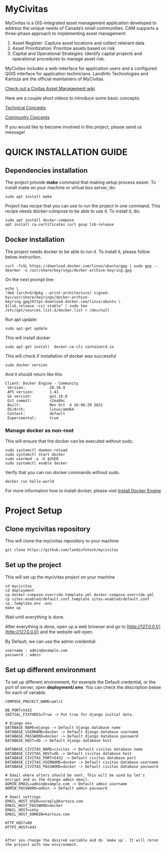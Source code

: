 # MyCivitas
MyCivitas is a GIS-integrated asset management application developed to address the unique needs of Canada’s small communities. CAM supports a three-phase approach to implementing asset management:

1. Asset Register: Capture asset locations and collect relevant data
2. Asset Prioritization: Prioritize assets based on risk
3. Capital and Operational Strategies: Identify capital projects and operational procedures to manage asset risk.

MyCivitas includes a web-interface for application users and a configured QGIS interface for application technicians. LandInfo Technologies and Kartoza are the official maintainers of MyCivitas.

[Check out a Civitas Asset Management wiki](https://github.com/landinfotech/civitas-asset-management/wiki)

Here are a couple short videos to introduce some basic concepts:

[Technical Concepts](https://vimeo.com/showcase/8043243/video/516452692)

[Community Concepts](https://vimeo.com/showcase/8043243/video/516479586)

If you would like to become involved in this project, please send us message!


# QUICK INSTALLATION GUIDE

## Dependencies installation

The project provide **make** command that making setup process easier.
To install make on your machine or virtual box server, do:

```
sudo apt install make
```

Project has recipe that you can use to run the project in one command.
This recipe needs docker-compose to be able to use it.
To install it, do:

```
sudo apt install docker-compose
apt install ca-certificates curl gnup lsb-release  
```

## Docker installation

The project needs docker to be able to run it. To install it, please follow below instruction.

```
curl -fsSL https://download.docker.com/linux/ubuntu/gpg | sudo gpg --dearmor -o /usr/share/keyrings/docker-archive-keyring.gpg     
```

On the next prompt line:

```
echo \
"deb [arch=$(dpkg --print-architecture) signed-by=/usr/share/keyrings/docker-archive-keyring.gpg]https:download.docker.com/linux/ubuntu \
$(lsb_release -cs) stable" | sudo tee /etc/apt/sources.list.d/docker.list > /dev/null
```

Run apt update:

```
sudo apt-get update
```

This will install docker
```
sudo apt-get install  docker-ce-cli containerd.io
```

This will check if installation of docker was successful
```
sudo docker version
```
And it should return like this

```
Client: Docker Engine - Community
 Version:           20.10.9
 API version:       1.41
 Go version:        go1.16.8
 Git commit:        c2ea9bc
 Built:             Mon Oct  4 16:08:29 2021
 OS/Arch:           linux/amd64
 Context:           default
 Experimental:      true

```

### Manage docker as non-root

This will ensure that the docker can be executed without sudo.
```
sudo systemctl daemon-reload
sudo systemctl start docker
sudo usermod -a -G $USER
sudo systemctl enable docker
```

Verify that you can run docker commands without sudo.
```
docker run hello-world
```

For more information how to install docker, please visit [Install Docker Engine](https://docs.docker.com/engine/install/)

# Project Setup

## Clone mycivitas repository

This will clone the mycivitas repository to your machine
```
git clone https://github.com/landinfotech/mycivitas
```

## Set up the project

This will set up the mycivitas project on your machine
```
cd mycivitas
cd deployment
cp docker-compose.override.template.yml docker-compose.override.yml
cp sites-enabled/default.conf.template sites-enabled/default.conf
cp .template.env .env
make up
```
Wait until everything is done.

After everything is done, open up a web browser and go to [http://127.0.0.1/](http://127.0.0.1/) and the website will open.

By Default, we can use the admin credential:
```
username : admin@example.com
password : admin
```

## Set up different environment
To set up different environment, for example the Default credential, or the port of server, open **deployment/.env**.
You can check the description below for each of variable.

```
COMPOSE_PROJECT_NAME=amlit

DB_PORT=5432
INITIAL_FIXTURES=True -> Put true for django initial data.

# Django env
DATABASE_NAME=django -> Default django database name
DATABASE_USERNAME=docker -> Default django database username
DATABASE_PASSWORD=docker -> Default django database password
DATABASE_HOST=db -> Default django database host

DATABASE_CIVITAS_NAME=civitas -> Default civitas database name
DATABASE_CIVITAS_HOST=db -> Default civitas database host
DATABASE_CIVITAS_PORT=5432 -> Default civitas database port
DATABASE_CIVITAS_USERNAME=docker -> Default civitas database username
DATABASE_CIVITAS_PASSWORD=docker -> Default civitas database password

# Email where alters should be sent. This will be used by let's encrypt and as the django admin email.
ADMIN_EMAIL=admin@example.com -> Default admin username
ADMIN_PASSWORD=admin -> Default admin password

# Email settings
EMAIL_HOST_USER=noreply@kartoza.com
EMAIL_HOST_PASSWORD=docker
EMAIL_HOST=smtp
EMAIL_HOST_DOMAIN=kartoza.com

HTTP_HOST=80
HTTPS_HOST=443


After you change the desired variable and do `make up`. It will rerun the project with new environment.